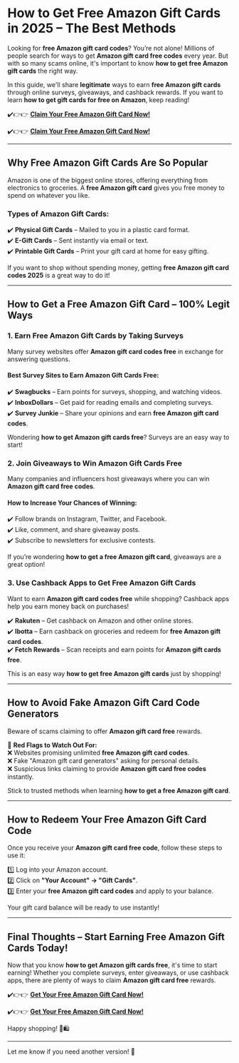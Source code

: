 
# **How to Get Free Amazon Gift Cards in 2025 – The Best Methods**  

Looking for **free Amazon gift card codes**? You’re not alone! Millions of people search for ways to get **Amazon gift card free codes** every year. But with so many scams online, it's important to know **how to get free Amazon gift cards** the right way.  

In this guide, we'll share **legitimate** ways to earn **free Amazon gift cards** through online surveys, giveaways, and cashback rewards. If you want to learn **how to get gift cards for free on Amazon**, keep reading!  

✔️👉👉 **[Claim Your Free Amazon Gift Card Now!](https://telegra.ph/Gift-Card-Link-02-19)**  

✔️👉👉 **[Claim Your Free Amazon Gift Card Now!](https://telegra.ph/Gift-Card-Link-02-19)**  


---

## **Why Free Amazon Gift Cards Are So Popular**  

Amazon is one of the biggest online stores, offering everything from electronics to groceries. A **free Amazon gift card** gives you free money to spend on whatever you like.  

### **Types of Amazon Gift Cards:**  
✔️ **Physical Gift Cards** – Mailed to you in a plastic card format.  
✔️ **E-Gift Cards** – Sent instantly via email or text.  
✔️ **Printable Gift Cards** – Print your gift card at home for easy gifting.  

If you want to shop without spending money, getting **free Amazon gift card codes 2025** is a great way to do it!  

---

## **How to Get a Free Amazon Gift Card – 100% Legit Ways**  

### **1. Earn Free Amazon Gift Cards by Taking Surveys**  

Many survey websites offer **Amazon gift card codes free** in exchange for answering questions.  

#### **Best Survey Sites to Earn Amazon Gift Cards Free:**  
✔️ **Swagbucks** – Earn points for surveys, shopping, and watching videos.  
✔️ **InboxDollars** – Get paid for reading emails and completing surveys.  
✔️ **Survey Junkie** – Share your opinions and earn **free Amazon gift card codes**.  

Wondering **how to get Amazon gift cards free**? Surveys are an easy way to start!  

### **2. Join Giveaways to Win Amazon Gift Cards Free**  

Many companies and influencers host giveaways where you can win **Amazon gift card free codes**.  

#### **How to Increase Your Chances of Winning:**  
✔️ Follow brands on Instagram, Twitter, and Facebook.  
✔️ Like, comment, and share giveaway posts.  
✔️ Subscribe to newsletters for exclusive contests.  

If you’re wondering **how to get a free Amazon gift card**, giveaways are a great option!  

### **3. Use Cashback Apps to Get Free Amazon Gift Cards**  

Want to earn **Amazon gift card codes free** while shopping? Cashback apps help you earn money back on purchases!  

✔️ **Rakuten** – Get cashback on Amazon and other online stores.  
✔️ **Ibotta** – Earn cashback on groceries and redeem for **free Amazon gift card codes**.  
✔️ **Fetch Rewards** – Scan receipts and earn points for **Amazon gift cards free**.  

This is an easy way **how to get free Amazon gift cards** just by shopping!  

---

## **How to Avoid Fake Amazon Gift Card Code Generators**  

Beware of scams claiming to offer **Amazon gift card free** rewards.  

🚫 **Red Flags to Watch Out For:**  
❌ Websites promising unlimited **free Amazon gift card codes**.  
❌ Fake "Amazon gift card generators" asking for personal details.  
❌ Suspicious links claiming to provide **Amazon gift card free codes** instantly.  

Stick to trusted methods when learning **how to get a free Amazon gift card**.  

---

## **How to Redeem Your Free Amazon Gift Card Code**  

Once you receive your **Amazon gift card free code**, follow these steps to use it:  

1️⃣ Log into your Amazon account.  
2️⃣ Click on **"Your Account" → "Gift Cards"**.  
3️⃣ Enter your **free Amazon gift card codes** and apply to your balance.  

Your gift card balance will be ready to use instantly!  

---

## **Final Thoughts – Start Earning Free Amazon Gift Cards Today!**  

Now that you know **how to get Amazon gift cards free**, it's time to start earning! Whether you complete surveys, enter giveaways, or use cashback apps, there are plenty of ways to claim **Amazon gift card free** rewards.  

✔️👉👉 **[Get Your Free Amazon Gift Card Now!](https://telegra.ph/Gift-Card-Link-02-19)**  

✔️👉👉 **[Get Your Free Amazon Gift Card Now!](https://telegra.ph/Gift-Card-Link-02-19)**  

Happy shopping! 🎁🛍️  

---

Let me know if you need another version! 🚀
